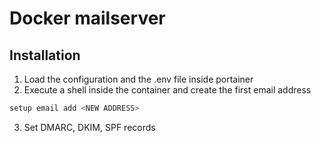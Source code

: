 # Docker mailserver

## Installation
1. Load the configuration and the .env file inside portainer
2. Execute a shell inside the container and create the first email address

```bash
setup email add <NEW ADDRESS>
```
3. Set DMARC, DKIM, SPF records